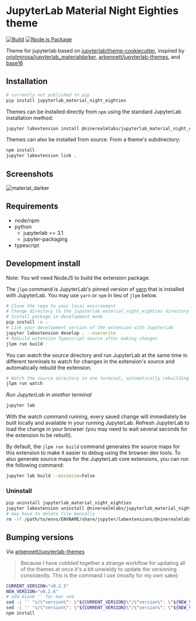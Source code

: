 # JupyterLab Material Night Eighties theme

[![Build](https://github.com/ninerealmlabs/jupyterlab-theme-material-night-eighties/actions/workflows/build.yml/badge.svg)](https://github.com/ninerealmlabs/jupyterlab-theme-material-night-eighties/actions/workflows/build.yml) [![Node.js Package](https://github.com/ninerealmlabs/jupyterlab-theme-material-night-eighties/actions/workflows/npm-publish.yml/badge.svg)](https://github.com/ninerealmlabs/jupyterlab-theme-material-night-eighties/actions/workflows/npm-publish.yml)

Theme for jupyterlab based on [jupyterlab/theme-cookiecutter](https://github.com/jupyterlab/theme-cookiecutter), inspired by [oriolmirosa/jupyterlab_materialdarker](https://github.com/oriolmirosa/jupyterlab_materialdarker),
[arbennett/jupyterlab-themes](https://github.com/arbennett/jupyterlab-themes), and [base16](https://github.com/chriskempson/base16)

## Installation

```sh
# currently not published to pip
pip install jupyterlab_material_night_eighties
```

Themes can be installed directly from `npm` using the standard JupyterLab installation method:

```sh
jupyter labextension install @ninerealmlabs/jupyterlab_material_night_eighties
```

Themes can also be installed from source. From a theme's subdirectory:

```sh
npm install
jupyter labextension link .
```

## Screenshots

![material_darker](./screenshots/material_night_eighties.png 'material_night_eighties theme screenshot')

<!--
![theme_wallpaper](./screenshots/themer.png "theme wallpaper")
-->

## Requirements

- node/npm
- python
  - jupyterlab >= 3.1
  - jupyter-packaging
- typescript

## Development install

Note: You will need NodeJS to build the extension package.

The `jlpm` command is JupyterLab's pinned version of
[yarn](https://yarnpkg.com/) that is installed with JupyterLab. You may use
`yarn` or `npm` in lieu of `jlpm` below.

```bash
# Clone the repo to your local environment
# Change directory to the jupyterlab_material_night_eighties directory
# Install package in development mode
pip install -e .
# Link your development version of the extension with JupyterLab
jupyter labextension develop . --overwrite
# Rebuild extension Typescript source after making changes
jlpm run build
```

You can watch the source directory and run JupyterLab at the same time in different terminals to watch for changes in the extension's source and automatically rebuild the extension.

```bash
# Watch the source directory in one terminal, automatically rebuilding when needed
jlpm run watch
```

_Run JupyterLab in another terminal_

```bash
jupyter lab
```

With the watch command running, every saved change will immediately be built locally and available in your running JupyterLab. Refresh JupyterLab to load the change in your browser (you may need to wait several seconds for the extension to be rebuilt).

By default, the `jlpm run build` command generates the source maps for this extension to make it easier to debug using the browser dev tools. To also generate source maps for the JupyterLab core extensions, you can run the following command:

```bash
jupyter lab build --minimize=False
```

### Uninstall

```bash
pip uninstall jupyterlab_material_night_eighties
jupyter labextension uninstall @ninerealmlabs/jupyterlab_material_night_eighties
# may have to delete file manually
rm -rf /path/to/envs/ENVNAME/share/jupyter/labextensions/@ninerealmlabs/jupyterlab_material_night_eighties
```

## Bumping versions

Via [arbennett/jupyterlab-themes](https://github.com/arbennett/jupyterlab-themes)

> Because I have cobbled together a strange workflow for updating all of the themes at once it's a bit unwieldy
> to update the versioning consistently. This is the command I use (mostly for my own sake):

```sh
CURRENT_VERSION="v0.2.5"
NEW_VERSION="v0.2.6"
# add blank '' for mac sed
sed -i '' "s/\"version\": \"${CURRENT_VERSION}\"/\"version\": \"${NEW_VERSION}\"/g" ./**/package.json
sed -i '' "s/\"version\": \"${CURRENT_VERSION}\"/\"version\": \"${NEW_VERSION}\"/g" ./**/package-lock.json
npm install
```
